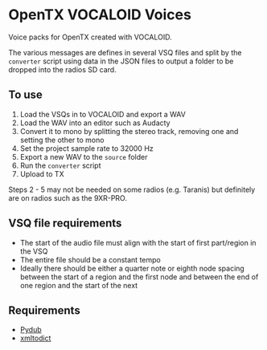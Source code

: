 # OpenTX VOCALOID Voices

Voice packs for OpenTX created with VOCALOID.

The various messages are defines in several VSQ files and split by the
`converter` script using data in the JSON files to output a folder to be dropped
into the radios SD card.

## To use

1. Load the VSQs in to VOCALOID and export a WAV
2. Load the WAV into an editor such as Audacty
3. Convert it to mono by splitting the stereo track, removing one and setting
   the other to mono
4. Set the project sample rate to 32000 Hz
5. Export a new WAV to the `source` folder
6. Run the `converter` script
7. Upload to TX

Steps 2 - 5 may not be needed on some radios (e.g. Taranis) but definitely are
on radios such as the 9XR-PRO.

## VSQ file requirements

- The start of the audio file must align with the start of first part/region in
  the VSQ
- The entire file should be a constant tempo
- Ideally there should be either a quarter note or eighth node spacing between
  the start of a region and the first node and between the end of one region and
  the start of the next

## Requirements

- [Pydub](https://github.com/jiaaro/pydub)
- [xmltodict](https://github.com/martinblech/xmltodict)
